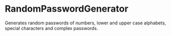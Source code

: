 # RandomPasswordGenerator
Generates random passwords of numbers, lower and upper case alphabets, special characters and complex passwords.
